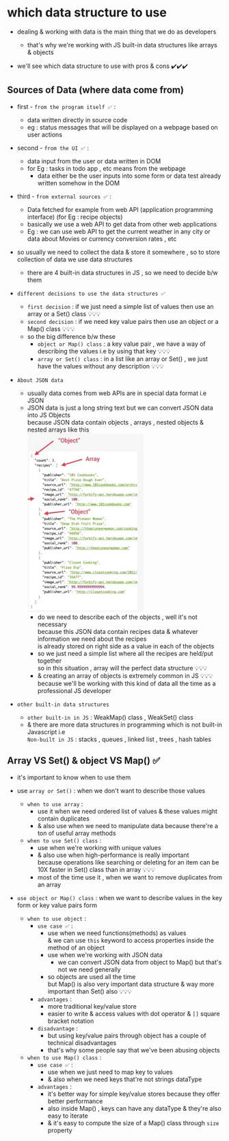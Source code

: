 # which data structure to use 

- dealing & working with data is the main thing that we do as developers 
    - that's why we're working with JS built-in data structures like arrays & objects

- we'll see which data structure to use with pros & cons ✔️✔️✔️

## Sources of Data (where data come from) 

- first - `from the program itself ✅` : 
    - data written directly in source code 
    - eg : status messages that will be displayed on a webpage based on user actions

- second - `from the UI ✅` : 
    - data input from the user or data written in DOM 
    - for Eg : tasks in todo app , etc means from the webpage
        - data either be the user inputs into some form or data test already written somehow in the DOM 

- third - `from external sources ✅` : 
    - Data fetched for example from web API (application programming interface) (for Eg : recipe objects)
    - basically we use a web API to get data from other web applications
    - Eg : we can use web API to get the current weather in any city or data about Movies or currency conversion rates , etc

- so usually we need to collect the data & store it somewhere , so to store collection of data we use data structures 
    - there are 4 built-in data structures in JS , so we need to decide b/w them

- `different decisions to use the data structures ✅` 
    - `first decision` : if we just need a simple list of values then use an array or a Set() class 💡💡💡
    - `second decision` : if we need key value pairs then use an object or a Map() class 💡💡💡
    - so the big difference b/w these 
        - `object or Map() class` : a key value pair , we have a way of describing the values i.e by using that key 💡💡💡
        - `array or Set() class` : in a list like an array or Set() , we just have the values without any description 💡💡💡 

- `About JSON data` 
    - usually data comes from web APIs are in special data format i.e JSON   
    - JSON data is just a long string text but we can convert JSON data into JS Objects <br>
        because JSON data contain objects , arrays , nested objects & nested arrays like this <br>
        ![JSON data](../notes-pics/9-module/lecture-18/lecture-18.jpg)
        - do we need to describe each of the objects , well it's not necessary <br>
            because this JSON data contain recipes data & whatever information we need about the recipes <br>
            is already stored on right side as a value in each of the objects
        - so we just need a simple list where all the recipes are held/put together <br>
            so in this situation , array will the perfect data structure 💡💡💡
        - & creating an array of objects is extremely common in JS 💡💡💡 <br>
            because we'll be working with this kind of data all the time as a professional JS developer

- `other built-in data structures` 
    - `other built-in in JS` : WeakMap() class , WeakSet() class
    - & there are more data structures in programming which is not built-in Javascript i.e <br>
        `Non-built in JS` : stacks , queues , linked list , trees , hash tables

## Array VS Set() & object VS Map() ✅

- it's important to know when to use them 

- use `array or Set()` : when we don't want to describe those values
    - `when to use array` : 
        - use it when we need ordered list of values & these values might contain duplicates
        - & also use when we need to manipulate data because there're a ton of useful array methods 
    - `when to use Set() class` : 
        - use when we're working with unique values
        - & also use when high-performance is really important <br>
            because operations like searching or deleting for an item can be 10X faster in Set() class than in array 💡💡💡
        - most of the time use it , when we want to remove duplicates from an array 
        
- `use object or Map() class` : when we want to describe values in the key form or key value pairs form 
    - `when to use object` :
        - `use case ✅` :
            - use when we need functions(methods) as values <br>
                & we can use `this` keyword to access properties inside the method of an object
            - use when we're working with JSON data 
                - we can convert JSON data from object to Map() but that's not we need generally
            - so objects are used all the time <br>
                but Map() is also very important data structure & way more important than Set() also 💡💡💡
        - `advantages` :  
            - more traditional key/value store  
            - easier to write & access values with dot operator & `[]` square bracket notation
        - `disadvantage` : 
            - but using key/value pairs through object has a couple of technical disadvantages 
            - that's why some people say that we've been abusing objects
    - `when to use Map() class` :
        - `use case ✅` : 
            - use when we just need to map key to values
            - & also when we need keys that're not strings dataType 
        - `advantages` : 
            - it's better way for simple key/value stores because they offer better performance 
            - also inside Map() , keys can have any dataType & they're also easy to iterate
            - & it's easy to compute the size of a Map() class through `size` property 
        